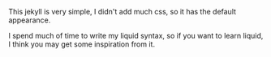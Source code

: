 This jekyll is very simple, I didn't add much css, so it has the default appearance.

I spend much of time to write my liquid syntax, so if you want to learn liquid, I think you may get some inspiration from it.